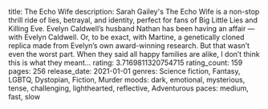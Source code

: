 title: The Echo Wife
description: Sarah Gailey's The Echo Wife is a non-stop thrill ride of lies, betrayal, and identity, perfect for fans of Big Little Lies and Killing Eve. Evelyn Caldwell’s husband Nathan has been having an affair — with Evelyn Caldwell. Or, to be exact, with Martine, a genetically cloned replica made from Evelyn’s own award-winning research. But that wasn’t even the worst part. When they said all happy families are alike, I don’t think this is what they meant...
rating: 3.7169811320754715
rating_count: 159
pages: 256
release_date: 2021-01-01
genres: Science fiction, Fantasy, LGBTQ, Dystopian, Fiction, Murder
moods: dark, emotional, mysterious, tense, challenging, lighthearted, reflective, Adventurous
paces: medium, fast, slow